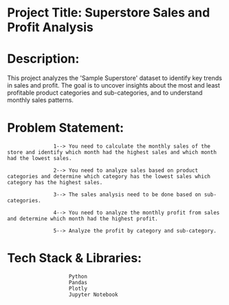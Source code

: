 # Project Title: Superstore Sales and Profit Analysis

# Description: 


This project analyzes the 'Sample Superstore' dataset to identify key trends in sales and profit. The goal is to uncover insights about the most and least profitable product categories and sub-categories, and to understand monthly sales patterns.

# Problem Statement:


                   1--> You need to calculate the monthly sales of the store and identify which month had the highest sales and which month had the lowest sales.

                   2--> You need to analyze sales based on product categories and determine which category has the lowest sales which category has the highest sales.
                   
                   3--> The sales analysis need to be done based on sub-categories.
                   
                   4--> You need to analyze the monthly profit from sales and determine which month had the highest profit.
                   
                   5--> Analyze the profit by category and sub-category.


# Tech Stack & Libraries:
                        Python
                        Pandas
                        Plotly
                        Jupyter Notebook

                   

